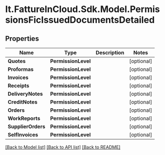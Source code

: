 # It.FattureInCloud.Sdk.Model.PermissionsFicIssuedDocumentsDetailed

## Properties

Name | Type | Description | Notes
------------ | ------------- | ------------- | -------------
**Quotes** | **PermissionLevel** |  | [optional] 
**Proformas** | **PermissionLevel** |  | [optional] 
**Invoices** | **PermissionLevel** |  | [optional] 
**Receipts** | **PermissionLevel** |  | [optional] 
**DeliveryNotes** | **PermissionLevel** |  | [optional] 
**CreditNotes** | **PermissionLevel** |  | [optional] 
**Orders** | **PermissionLevel** |  | [optional] 
**WorkReports** | **PermissionLevel** |  | [optional] 
**SupplierOrders** | **PermissionLevel** |  | [optional] 
**SelfInvoices** | **PermissionLevel** |  | [optional] 

[[Back to Model list]](../../README.md#documentation-for-models) [[Back to API list]](../../README.md#documentation-for-api-endpoints) [[Back to README]](../../README.md)

